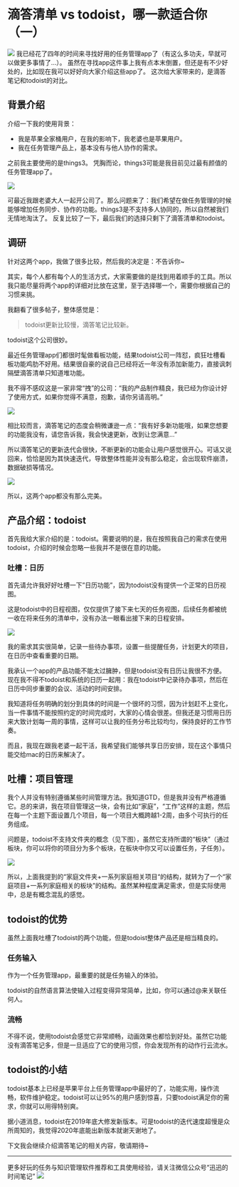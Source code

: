 # 滴答清单 vs todoist，哪一款适合你（一）
![](https://pic2.zhimg.com/v2-f07a162f55634df6013dc042eba6087a_1440w.jpg?source=172ae18b)
我已经花了四年的时间来寻找好用的任务管理app了（有这么多功夫，早就可以做更多事情了...）。
虽然在寻找app这件事上我有点本末倒置，但还是有不少好处的，比如现在我可以好好向大家介绍这些app了。
这次给大家带来的，是滴答笔记和todoist的对比。

## 背景介绍

介绍一下我的使用背景：
- 我是苹果全家桶用户，在我的影响下，我老婆也是苹果用户。
- 我在任务管理产品上，基本没有与他人协作的需求。

之前我主要使用的是things3。 凭胸而论，things3可能是我目前见过最有颜值的任务管理app了。

![](https://pic2.zhimg.com/80/v2-304e2389e827f49ed3427896dae5ed81_1440w.jpg)

可最近我跟老婆大人一起开公司了。那么问题来了：我们希望在做任务管理的时候能够增加任务同步、协作的功能。things3是不支持多人协同的，所以自然被我们无情地淘汰了。
反复比较了一下，最后我们的选择只剩下了滴答清单和todoist。

## 调研
针对这两个app，我做了很多比较，然后我的决定是：不告诉你~

其实，每个人都有每个人的生活方式，大家需要做的是找到用着顺手的工具。所以我只能尽量将两个app的详细对比放在这里，至于选择哪一个，需要你根据自己的习惯来挑。

我翻看了很多帖子，整体感觉是：

> todoist更新比较慢，滴答笔记比较新。

todoist这个公司很妙。

最近任务管理app们都很时髦做看板功能，结果todoist公司一阵怼，疯狂吐槽看板功能鸡肋不好用。结果很自豪的说自己已经将近一年没有添加新能力，直接讽刺隔壁滴答清单只知道堆功能。

我不得不感叹这是一家非常“拽”的公司：“我的产品制作精良，我已经为你设计好了使用方式，如果你觉得不满意，抱歉，请你另请高明。”

![](https://pic1.zhimg.com/80/v2-60090d33b259ee3c8f7fdf7fdfb19db0_1440w.jpg)

相比较而言，滴答笔记的态度会稍微谦逊一点：“我有好多新功能哦，如果您想要的功能我没有，请您告诉我，我会快速更新，改到让您满意...”

所以滴答笔记的更新迭代会很快，不断更新的功能会让用户感觉很开心。可话又说回来，恰恰是因为其快速迭代，导致整体性能并没有那么稳定，会出现软件崩溃，数据破损等情况。

![](https://pic2.zhimg.com/80/v2-d6edcd4987497c6a5ce6edb7f80d695d_1440w.jpg)

所以，这两个app都没有那么完美。

## 产品介绍：todoist
首先我给大家介绍的是：todoist。需要说明的是，我在按照我自己的需求在使用todoist，介绍的时候会忽略一些我并不是很在意的功能。

### 吐槽：日历
首先请允许我好好吐槽一下”日历功能”，因为todoist没有提供一个正常的日历视图。

这是todoist中的日程视图，仅仅提供了接下来七天的任务视图，后续任务都被统一收在将来任务的清单中，没有办法一眼看出接下来的日程安排。

![](https://pic4.zhimg.com/v2-0092d23ade780856e5fb5d39273adf53_b.webp)

我的需求其实很简单，记录一些待办事项，设置一些提醒任务，计划更大的项目，在日历中查看重要的日期。

我承认一个app的产品功能不能太过臃肿，但是todoist没有日历让我很不方便。现在我不得不todoist和系统的日历一起用：我在todoist中记录待办事项，然后在日历中同步重要的会议、活动的时间安排。

我知道将任务明确的划分到具体的时间是一个很坏的习惯，因为计划赶不上变化，当一件事情不能按照约定的时间完成时，大家的心情会很差。但我还是习惯用日历来大致计划每一周的事情，这样可以让我的任务分布比较均匀，保持良好的工作节奏。

而且，我现在跟我老婆一起干活，我希望我们能够共享日历安排，现在这个事情只能交给mac的日历来解决了。

## 吐槽：项目管理

我个人并没有特别遵循某些时间管理方法。我知道GTD，但是我并没有严格遵循它。总的来讲，我在项目管理这一块，会有比如“家庭”，“工作”这样的主题，然后在每一个主题下面设置几个项目，每一个项目大概跨越1-2周，由多个可执行的任务组成。

问题是，todoist不支持文件夹的概念（见下图），虽然它支持所谓的“板块”（通过板块，你可以将你的项目分为多个板块，在板块中你又可以设置任务，子任务）。

![](https://pic2.zhimg.com/v2-b1faf120a6570ced370f1fc8adc7bb49_b.webp)

所以，上面我提到的“家庭文件夹+一系列家庭相关项目“的结构，就转为了一个“家庭项目+一系列家庭相关的板块”的结构。虽然某种程度满足需求，但是实际使用中，总是有概念混乱的感觉。

## todoist的优势

虽然上面我吐槽了todoist的两个功能，但是todoist整体产品还是相当精良的。

### 任务输入

作为一个任务管理app，最重要的就是任务输入的体验。

todoist的自然语言算法使输入过程变得异常简单，比如，你可以通过@来关联任何人。

### 流畅

不得不说，使用todoist会感觉它非常顺畅，动画效果也都恰到好处。虽然它功能没有滴答笔记多，但是一旦适应了它的使用习惯，你会发现所有的动作行云流水。

## todoist的小结

todoist基本上已经是苹果平台上任务管理app中最好的了，功能实用，操作流畅，软件维护稳定。todoist可以让95%的用户感到惊喜，只要todoist满足你的需求，你就可以用得特别爽。

据小道消息，todoist在2019年底大修发新版本。可是todoist的迭代速度超慢是众所周知的，我觉得2020年底能出新版本就谢天谢地了。

下文我会继续介绍滴答笔记的相关内容，敬请期待~

---
更多好玩的任务与知识管理软件推荐和工具使用经验，请关注微信公众号“迅迅的时间笔记”
![](https://pic2.zhimg.com/80/v2-ce71ecbf2c43bc7e84f0836f8a9d0859_1440w.jpg)
